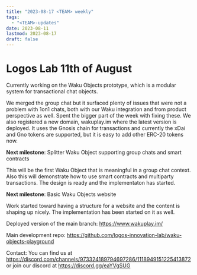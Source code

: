```yaml
---
title: "2023-08-17 <TEAM> weekly"
tags:
  - "<TEAM>-updates"
date: 2023-08-11
lastmod: 2023-08-17
draft: false
---
```



# **Logos Lab** 11th of August
Currently working on the Waku Objects prototype, which is a modular system for transactional chat objects.

We merged the group chat but it surfaced plenty of issues that were not a problem with 1on1 chats, both with our Waku integration and from product perspective as well. Spent the bigger part of the week with fixing these. We also registered a new domain, wakuplay.im where the latest version is deployed. It uses the Gnosis chain for transactions and currently the xDai and Gno tokens are supported, but it is easy to add other ERC-20 tokens now.

**Next milestone**: Splitter Waku Object supporting group chats and smart contracts

This will be the first Waku Object that is meaningful in a group chat context. Also this will demonstrate how to use smart contracts and multiparty transactions. The design is ready and the implementaton has started.

**Next milestone**: Basic Waku Objects website

Work started toward having a structure for a website and the content is shaping up nicely. The implementation has been started on it as well.

Deployed version of the main branch:
https://www.wakuplay.im/

Main development repo:
https://github.com/logos-innovation-lab/waku-objects-playground

Contact:
You can find us at https://discord.com/channels/973324189794697286/1118949151225413872 or join our discord at https://discord.gg/eaYVgSUG